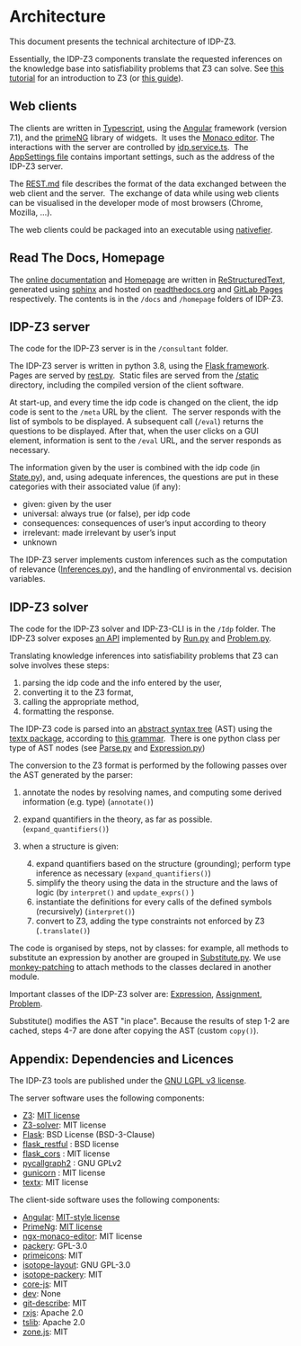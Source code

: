 # Architecture

This document presents the technical architecture of IDP-Z3.

Essentially, the IDP-Z3 components translate the requested inferences on the knowledge base into satisfiability problems that Z3 can solve. See [this tutorial](https://ericpony.github.io/z3py-tutorial/guide-examples.htm) for an introduction to Z3 (or [this guide](https://docs.google.com/presentation/d/1BgXIJNZJD6YTAT5k5ZSMv4irMeMA9a41EnJsIO1eK9Y/edit?usp=sharing)).

## Web clients
The clients are written in [Typescript](https://www.typescriptlang.org/), using the [Angular](https://angular.io/) framework (version 7.1), and the [primeNG](https://www.primefaces.org/primeng/#/) library of widgets.  It uses the [Monaco editor](https://www.npmjs.com/package/ngx-monaco-editor). The interactions with the server are controlled by [idp.service.ts](https://gitlab.com/krr/autoconfig3/blob/master/src/services/idp.service.ts).  The [AppSettings file](https://gitlab.com/krr/autoconfig3/blob/master/src/services/AppSettings.ts) contains important settings, such as the address of the IDP-Z3 server.

The [REST.md](https://gitlab.com/krr/IDP-Z3/-/blob/master/docs/zettlr/REST.md) file describes the format of the data exchanged between the web client and the server.  The exchange of data while using web clients can be visualised in the developer mode of most browsers (Chrome, Mozilla, …).

The web clients could be packaged into an executable using [nativefier](https://github.com/jiahaog/Nativefier).

## Read The Docs, Homepage
The [online documentation](http://docs.idp-z3.be/en/stable/) and [Homepage](https://www.idp-z3.be/) are written in [ReStructuredText](https://www.sphinx-doc.org/en/master/usage/restructuredtext/basics.html),  generated using [sphinx](https://www.sphinx-doc.org/en/master/) and hosted on [readthedocs.org](https://readthedocs.org/projects/idp-z3/) and [GitLab Pages](https://gitlab.com/krr/IDP-Z3/pages) respectively.  The contents is in the `/docs` and `/homepage` folders of IDP-Z3.

## IDP-Z3 server
The code for the IDP-Z3 server is in the `/consultant` folder.

The IDP-Z3 server is written in python 3.8, using the [Flask framework](https://flask.palletsprojects.com/en/1.1.x/).  Pages are served by [rest.py](https://gitlab.com/krr/autoconfigz3/blob/master/consultant/rest.py).  Static files are served from the [/static](https://gitlab.com/krr/autoconfigz3/tree/master/consultant/static) directory, including the compiled version of the client software.

At start-up, and every time the idp code is changed on the client, the idp code is sent to the `/meta` URL by the client.  The server responds with the list of symbols to be displayed. A subsequent call (`/eval`) returns the questions to be displayed.  After that, when the user clicks on a GUI element, information is sent to the `/eval` URL, and the server responds as necessary. 

The information given by the user is combined with the idp code (in [State.py](http://docs.idp-z3.be/en/latest/code_modules/consultant_state.html)), and, using adequate inferences, the questions are put in these categories with their associated value (if any):
* given: given by the user
* universal: always true (or false), per idp code
* consequences: consequences of user’s input according to theory
* irrelevant: made irrelevant by user’s input
* unknown

The IDP-Z3 server implements custom inferences such as the computation of relevance ([Inferences.py](http://docs.idp-z3.be/en/latest/code_modules/consultant_inferences.html)), and the handling of environmental vs. decision variables.

## IDP-Z3 solver
The code for the IDP-Z3 solver and IDP-Z3-CLI is in the `/Idp` folder. The IDP-Z3 solver exposes [an API](http://docs.idp-z3.be/en/latest/IDPLanguage.html#main-block) implemented by [Run.py](http://docs.idp-z3.be/en/latest/code_modules/idp_run.html) and [Problem.py](http://docs.idp-z3.be/en/latest/code_modules/idp_problem.html).

Translating knowledge inferences into satisfiability problems that Z3 can solve involves these steps:
1.  parsing the idp code and the info entered by the user, 
2.  converting it to the Z3 format,
3.  calling the appropriate method,
4.  formatting the response.

The IDP-Z3 code is parsed into an [abstract syntax tree](https://en.wikipedia.org/wiki/Abstract_syntax_tree) (AST) using the [textx package](https://github.com/textX/textX), according to [this grammar](https://gitlab.com/krr/autoconfigz3/blob/master/Idp/Idp.tx).  There is one python class per type of AST nodes (see [Parse.py](http://docs.idp-z3.be/en/latest/code_modules/idp_parse.html) and [Expression.py](http://docs.idp-z3.be/en/latest/code_modules/idp_expression.html))

The conversion to the Z3 format is performed by the following passes over the AST generated by the parser:
1.  annotate the nodes by resolving names, and computing some derived information (e.g. type) (`annotate()`)
2.  expand quantifiers in the theory, as far as possible. (`expand_quantifiers()`)
3.  when a structure is given:

    4. expand quantifiers based on the structure (grounding); perform type inference as necessary (`expand_quantifiers()`)
    5. simplify the theory using the data in the structure and the laws of logic (by `interpret()` and `update_exprs()` )
    6. instantiate the definitions for every calls of the defined symbols (recursively) (`interpret()`)
    7. convert to Z3, adding the type constraints not enforced by Z3 (`.translate()`)

The code is organised by steps, not by classes:  for example, all methods to substitute an expression by another are grouped in [Substitute.py](http://docs.idp-z3.be/en/latest/code_modules/idp_substitute.html).  We use [monkey-patching](https://www.geeksforgeeks.org/monkey-patching-in-python-dynamic-behavior/) to attach methods to the classes declared in another module.

Important classes of the IDP-Z3 solver are: [Expression](http://docs.idp-z3.be/en/latest/code_modules/idp_expression.html#Idp.Expression.Expression), [Assignment](http://docs.idp-z3.be/en/latest/code_modules/idp_assignments.html#Idp.Assignments.Assignment), [Problem](http://docs.idp-z3.be/en/latest/code_modules/idp_problem.html#Idp.Problem.Problem).

Substitute() modifies the AST "in place".  Because the results of step 1-2 are cached, steps 4-7 are done after copying the AST (custom `copy()`).



## Appendix: Dependencies and Licences
The IDP-Z3 tools are published under the [GNU LGPL v3 license](https://www.gnu.org/licenses/lgpl-3.0.en.html).  

The server software uses the following components:

* [Z3](https://github.com/Z3Prover/z3): [MIT license](https://github.com/Z3Prover/z3/blob/master/LICENSE.txt)
* [Z3-solver](https://pypi.org/project/z3-solver/): MIT license
* [Flask](https://pypi.org/project/Flask/): BSD License (BSD-3-Clause)
* [flask_restful](https://pypi.org/project/Flask-RESTful/) : BSD license
* [flask_cors](https://pypi.org/project/Flask-Cors/) : MIT license
* [pycallgraph2](https://pypi.org/project/pycallgraph2/) : GNU GPLv2
* [gunicorn](https://pypi.org/project/gunicorn/) : MIT license
* [textx](https://pypi.org/project/textX/): MIT license

The client-side software uses the following components:

* [Angular](https://angular.io/): [MIT-style license](https://angular.io/license)
* [PrimeNg](https://github.com/primefaces/primeng): [MIT license](https://github.com/primefaces/primeng/blob/master/LICENSE.md)
* [ngx-monaco-editor](https://www.npmjs.com/package/ngx-monaco-editor): MIT license
* [packery](https://www.npmjs.com/package/packery): GPL-3.0
* [primeicons](https://www.npmjs.com/package/primeicons): MIT
* [isotope-layout](https://www.npmjs.com/package/isotope-layout): GNU GPL-3.0
* [isotope-packery](https://www.npmjs.com/package/isotope-packery): MIT
* [core-js](https://www.npmjs.com/package/core-js): MIT
* [dev](https://www.npmjs.com/package/dev): None
* [git-describe](https://www.npmjs.com/package/git-describe): MIT
* [rxjs](https://www.npmjs.com/package/rxjs): Apache 2.0
* [tslib](https://www.npmjs.com/package/tslib): Apache 2.0
* [zone.js](https://www.npmjs.com/package/zone.js): MIT

